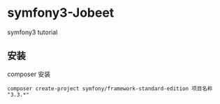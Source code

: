 # symfony3-Jobeet
symfony3 tutorial 

## 安装

composer 安装

```
composer create-project symfony/framework-standard-edition 项目名称  "3.3.*"
```

